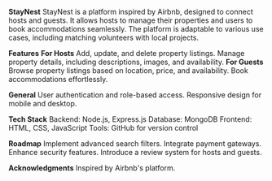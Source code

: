 **StayNest**
StayNest is a platform inspired by Airbnb, designed to connect hosts and guests. It allows hosts to manage their properties and users to book accommodations seamlessly. The platform is adaptable to various use cases, including matching volunteers with local projects.

**Features**
**For Hosts**
Add, update, and delete property listings.
Manage property details, including descriptions, images, and availability.
**For Guests**
Browse property listings based on location, price, and availability.
Book accommodations effortlessly.

**General**
User authentication and role-based access.
Responsive design for mobile and desktop.

**Tech Stack**
Backend: Node.js, Express.js
Database: MongoDB
Frontend: HTML, CSS, JavaScript
Tools: GitHub for version control

**Roadmap**
Implement advanced search filters.
Integrate payment gateways.
Enhance security features.
Introduce a review system for hosts and guests.

**Acknowledgments**
Inspired by Airbnb's platform.
